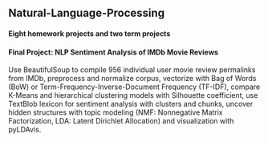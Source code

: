 ## Natural-Language-Processing
#### Eight homework projects and two term projects
#### Final Project: NLP Sentiment Analysis of IMDb Movie Reviews
Use BeautifulSoup to compile 956 individual user movie review permalinks from IMDb, preprocess and normalize corpus, vectorize with Bag of Words (BoW) or Term-Frequency-Inverse-Document Frequency (TF-IDF), compare K-Means and hierarchical clustering models with Silhouette coefficient, use TextBlob lexicon for sentiment analysis with clusters and chunks, uncover hidden structures with topic modeling (NMF: Nonnegative Matrix Factorization, LDA: Latent Dirichlet Allocation) and visualization with pyLDAvis.
